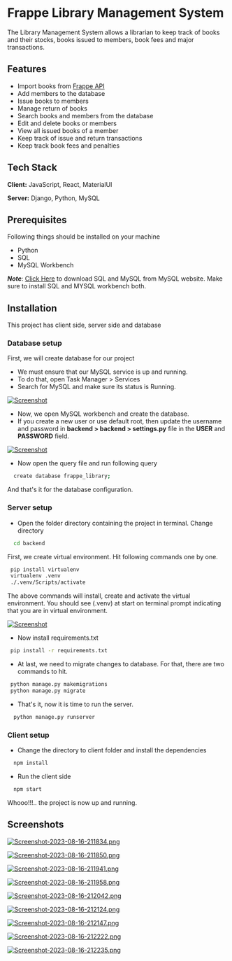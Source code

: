 
# Frappe Library Management System

The Library Management System allows a librarian to keep track of books and their stocks, books issued to members, book fees and major transactions.

## Features
- Import books from [Frappe API](https://frappe.io/api/method/frappe-library)
- Add members to the database
- Issue books to members
- Manage return of books
- Search books and members from the database
- Edit and delete books or members
- View all issued books of a member
- Keep track of issue and return transactions
- Keep track book fees and penalties


## Tech Stack

**Client:** JavaScript, React, MaterialUI

**Server:** Django, Python, MySQL


## Prerequisites

Following things should be installed on your machine

- Python
- SQL
- MySQL Workbench

***Note***: [Click Here](https://dev.mysql.com/downloads/windows/installer/8.0.html) to download SQL and MySQL from MySQL website. Make sure to install SQL and MYSQL workbench both.

## Installation
This project has client side, server side and database

### Database setup

First, we will create database for our project

- We must ensure that our MySQL service is up and running.
- To do that, open Task Manager > Services
- Search for MySQL and make sure its status is Running.


[![Screenshot](https://i.postimg.cc/hjjbsnwK/Screenshot-2023-08-16-201148.png)](https://postimg.cc/06Tw5TP4)

- Now, we open MySQL workbench and create the database.
- If you create a new user or use default root, then update the username and password in **backend > backend > settings.py** file in the **USER** and **PASSWORD** field.

[![Screenshot](https://i.postimg.cc/6Q4V7K8S/Screenshot-2023-08-16-205202.png)](https://postimg.cc/hJgQwHbb)

- Now open the query file and run following query

```bash
  create database frappe_library;
```
And that's it for the database configuration.

### Server setup

- Open the folder directory containing the project in terminal. Change directory

```bash
  cd backend
```

First, we create virtual environment. Hit following commands one by one.

```bash
 pip install virtualenv
 virtualenv .venv
 ./.venv/Scripts/activate
```

The above commands will install, create and activate the virtual environment. You should see (.venv) at start on terminal prompt indicating that you are in virtual environment.

[![Screenshot](https://i.postimg.cc/1RKNWXwP/Screenshot-2023-08-16-210228.png)](https://postimg.cc/MXvTHW9r)

- Now install requirements.txt

```bash
 pip install -r requirements.txt
```

- At last, we need to migrate changes to database. For that, there are two commands to hit.

```bash
 python manage.py makemigrations
 python manage.py migrate
```

- That's it, now it is time to run the server.

```bash
  python manage.py runserver
```

### Client setup

- Change the directory to client folder and install the dependencies

```bash
  npm install
```
- Run the client side

```bash
  npm start
```

Whooo!!!.. the project is now up and running.

## Screenshots

[![Screenshot-2023-08-16-211834.png](https://i.postimg.cc/sDSzs69J/Screenshot-2023-08-16-211834.png)](https://postimg.cc/ykVtTTGJ)

[![Screenshot-2023-08-16-211850.png](https://i.postimg.cc/52VV0BsW/Screenshot-2023-08-16-211850.png)](https://postimg.cc/4mBM29CW)

[![Screenshot-2023-08-16-211941.png](https://i.postimg.cc/CK56LdpV/Screenshot-2023-08-16-211941.png)](https://postimg.cc/67shMWQH)

[![Screenshot-2023-08-16-211958.png](https://i.postimg.cc/5trKH1fQ/Screenshot-2023-08-16-211958.png)](https://postimg.cc/PLmQcgpd)

[![Screenshot-2023-08-16-212042.png](https://i.postimg.cc/L6F7BHLz/Screenshot-2023-08-16-212042.png)](https://postimg.cc/XXxQn62J)

[![Screenshot-2023-08-16-212124.png](https://i.postimg.cc/zXwQx9F4/Screenshot-2023-08-16-212124.png)](https://postimg.cc/LnXvXQ7V)

[![Screenshot-2023-08-16-212147.png](https://i.postimg.cc/W1XHvgKn/Screenshot-2023-08-16-212147.png)](https://postimg.cc/nX9kKjnj)

[![Screenshot-2023-08-16-212222.png](https://i.postimg.cc/KjS9NNkZ/Screenshot-2023-08-16-212222.png)](https://postimg.cc/R6dQCwL8)

[![Screenshot-2023-08-16-212235.png](https://i.postimg.cc/3xKcVnLN/Screenshot-2023-08-16-212235.png)](https://postimg.cc/hf5s7bRR)

